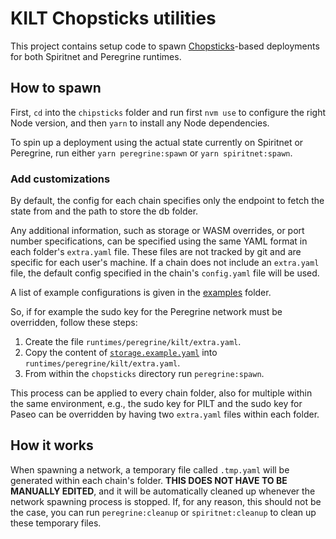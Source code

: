 # KILT Chopsticks utilities

This project contains setup code to spawn [Chopsticks](https://github.com/AcalaNetwork/chopsticks)-based deployments for both Spiritnet and Peregrine runtimes.

## How to spawn

First, `cd` into the `chipsticks` folder and run first `nvm use` to configure the right Node version, and then `yarn` to install any Node dependencies.

To spin up a deployment using the actual state currently on Spiritnet or Peregrine, run either `yarn peregrine:spawn` or `yarn spiritnet:spawn`.

### Add customizations

By default, the config for each chain specifies only the endpoint to fetch the state from and the path to store the db folder.

Any additional information, such as storage or WASM overrides, or port number specifications, can be specified using the same YAML format in each folder's `extra.yaml` file.
These files are not tracked by git and are specific for each user's machine.
If a chain does not include an `extra.yaml` file, the default config specified in the chain's `config.yaml` file will be used.

A list of example configurations is given in the [examples](./examples/) folder.

So, if for example the sudo key for the Peregrine network must be overridden, follow these steps:

1. Create the file `runtimes/peregrine/kilt/extra.yaml`.
2. Copy the content of [`storage.example.yaml`](./examples/storage.example.yaml) into `runtimes/peregrine/kilt/extra.yaml`.
3. From within the `chopsticks` directory run `peregrine:spawn`.

This process can be applied to every chain folder, also for multiple within the same environment, e.g., the sudo key for PILT and the sudo key for Paseo can be overridden by having two `extra.yaml` files within each folder.

## How it works

When spawning a network, a temporary file called `.tmp.yaml` will be generated within each chain's folder.
**THIS DOES NOT HAVE TO BE MANUALLY EDITED**, and it will be automatically cleaned up whenever the network spawning process is stopped.
If, for any reason, this should not be the case, you can run `peregrine:cleanup` or `spiritnet:cleanup` to clean up these temporary files.
